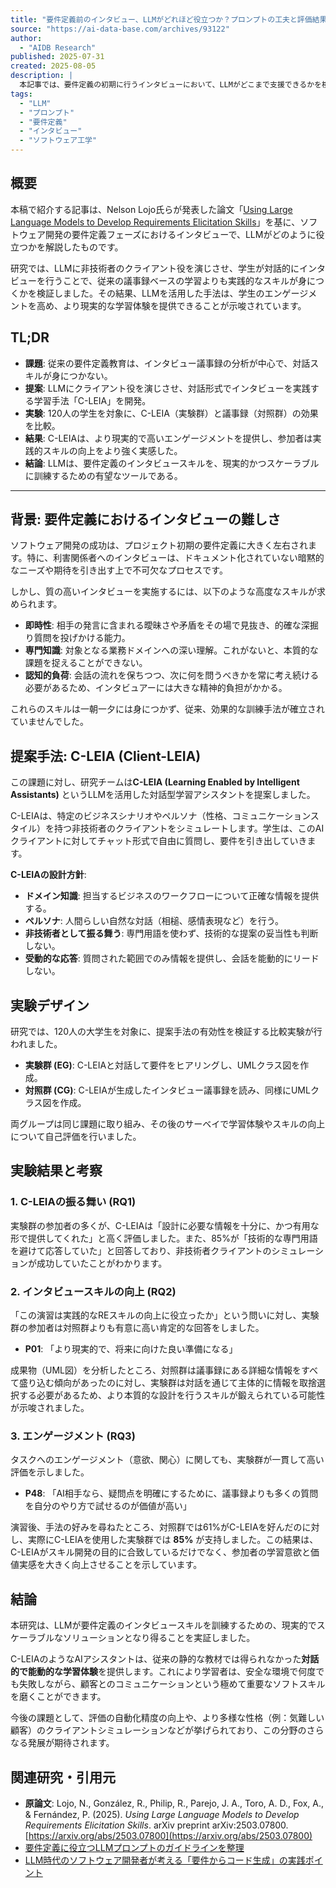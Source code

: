 ```yaml
---
title: "要件定義前のインタビュー、LLMがどれほど役立つか？プロンプトの工夫と評価結果"
source: "https://ai-data-base.com/archives/93122"
author:
  - "AIDB Research"
published: 2025-07-31
created: 2025-08-05
description: |
  本記事では、要件定義の初期に行うインタビューにおいて、LLMがどこまで支援できるかを検証した研究を紹介します。面接相手の発言を受けて、適切なフォローアップ質問を生成する能力に焦点を当て、プロンプト設計やミスの回避といった観点から分析されています。実験にはGPT-4oが用いられ、人間のアナリストとの比較も行われました。LLMを現場で活用したいと考えている方にとって、設計上のヒントとなる内容になっています。
tags:
  - "LLM"
  - "プロンプト"
  - "要件定義"
  - "インタビュー"
  - "ソフトウェア工学"
---
```


## 概要

本稿で紹介する記事は、Nelson Lojo氏らが発表した論文「[Using Large Language Models to Develop Requirements Elicitation Skills](https://arxiv.org/abs/2503.07800)」を基に、ソフトウェア開発の要件定義フェーズにおけるインタビューで、LLMがどのように役立つかを解説したものです。

研究では、LLMに非技術者のクライアント役を演じさせ、学生が対話的にインタビューを行うことで、従来の議事録ベースの学習よりも実践的なスキルが身につくかを検証しました。その結果、LLMを活用した手法は、学生のエンゲージメントを高め、より現実的な学習体験を提供できることが示唆されています。

## TL;DR

* **課題**: 従来の要件定義教育は、インタビュー議事録の分析が中心で、対話スキルが身につかない。
* **提案**: LLMにクライアント役を演じさせ、対話形式でインタビューを実践する学習手法「C-LEIA」を開発。
* **実験**: 120人の学生を対象に、C-LEIA（実験群）と議事録（対照群）の効果を比較。
* **結果**: C-LEIAは、より現実的で高いエンゲージメントを提供し、参加者は実践的スキルの向上をより強く実感した。
* **結論**: LLMは、要件定義のインタビュースキルを、現実的かつスケーラブルに訓練するための有望なツールである。

---

## 背景: 要件定義におけるインタビューの難しさ

ソフトウェア開発の成功は、プロジェクト初期の要件定義に大きく左右されます。特に、利害関係者へのインタビューは、ドキュメント化されていない暗黙的なニーズや期待を引き出す上で不可欠なプロセスです。

しかし、質の高いインタビューを実施するには、以下のような高度なスキルが求められます。

* **即時性**: 相手の発言に含まれる曖昧さや矛盾をその場で見抜き、的確な深掘り質問を投げかける能力。
* **専門知識**: 対象となる業務ドメインへの深い理解。これがないと、本質的な課題を捉えることができない。
* **認知的負荷**: 会話の流れを保ちつつ、次に何を問うべきかを常に考え続ける必要があるため、インタビュアーには大きな精神的負担がかかる。

これらのスキルは一朝一夕には身につかず、従来、効果的な訓練手法が確立されていませんでした。

## 提案手法: C-LEIA (Client-LEIA)

この課題に対し、研究チームは**C-LEIA (Learning Enabled by Intelligent Assistants)** というLLMを活用した対話型学習アシスタントを提案しました。

C-LEIAは、特定のビジネスシナリオやペルソナ（性格、コミュニケーションスタイル）を持つ非技術者のクライアントをシミュレートします。学生は、このAIクライアントに対してチャット形式で自由に質問し、要件を引き出していきます。

**C-LEIAの設計方針**:

* **ドメイン知識**: 担当するビジネスのワークフローについて正確な情報を提供する。
* **ペルソナ**: 人間らしい自然な対話（相槌、感情表現など）を行う。
* **非技術者として振る舞う**: 専門用語を使わず、技術的な提案の妥当性も判断しない。
* **受動的な応答**: 質問された範囲でのみ情報を提供し、会話を能動的にリードしない。

## 実験デザイン

研究では、120人の大学生を対象に、提案手法の有効性を検証する比較実験が行われました。

* **実験群 (EG)**: C-LEIAと対話して要件をヒアリングし、UMLクラス図を作成。
* **対照群 (CG)**: C-LEIAが生成したインタビュー議事録を読み、同様にUMLクラス図を作成。

両グループは同じ課題に取り組み、その後のサーベイで学習体験やスキルの向上について自己評価を行いました。

## 実験結果と考察

### 1. C-LEIAの振る舞い (RQ1)

実験群の参加者の多くが、C-LEIAは「設計に必要な情報を十分に、かつ有用な形で提供してくれた」と高く評価しました。また、85%が「技術的な専門用語を避けて応答していた」と回答しており、非技術者クライアントのシミュレーションが成功していたことがわかります。

### 2. インタビュースキルの向上 (RQ2)

「この演習は実践的なREスキルの向上に役立ったか」という問いに対し、実験群の参加者は対照群よりも有意に高い肯定的な回答をしました。

* **P01**: 「より現実的で、将来に向けた良い準備になる」

成果物（UML図）を分析したところ、対照群は議事録にある詳細な情報をすべて盛り込む傾向があったのに対し、実験群は対話を通じて主体的に情報を取捨選択する必要があるため、より本質的な設計を行うスキルが鍛えられている可能性が示唆されました。

### 3. エンゲージメント (RQ3)

タスクへのエンゲージメント（意欲、関心）に関しても、実験群が一貫して高い評価を示しました。

* **P48**: 「AI相手なら、疑問点を明確にするために、議事録よりも多くの質問を自分のやり方で試せるのが価値が高い」

演習後、手法の好みを尋ねたところ、対照群では61%がC-LEIAを好んだのに対し、実際にC-LEIAを使用した実験群では **85%** が支持しました。この結果は、C-LEIAがスキル開発の目的に合致しているだけでなく、参加者の学習意欲と価値実感を大きく向上させることを示しています。

## 結論

本研究は、LLMが要件定義のインタビュースキルを訓練するための、現実的でスケーラブルなソリューションとなり得ることを実証しました。

C-LEIAのようなAIアシスタントは、従来の静的な教材では得られなかった**対話的で能動的な学習体験**を提供します。これにより学習者は、安全な環境で何度でも失敗しながら、顧客とのコミュニケーションという極めて重要なソフトスキルを磨くことができます。

今後の課題として、評価の自動化精度の向上や、より多様な性格（例：気難しい顧客）のクライアントシミュレーションなどが挙げられており、この分野のさらなる発展が期待されます。

## 関連研究・引用元

* **原論文**: Lojo, N., González, R., Philip, R., Parejo, J. A., Toro, A. D., Fox, A., & Fernández, P. (2025). *Using Large Language Models to Develop Requirements Elicitation Skills*. arXiv preprint arXiv:2503.07800. [https://arxiv.org/abs/2503.07800](https://arxiv.org/abs/2503.07800)
* [要件定義に役立つLLMプロンプトのガイドラインを整理](https://ai-data-base.com/archives/92204)
* [LLM時代のソフトウェア開発者が考える「要件からコード生成」の実践ポイント](https://ai-data-base.com/archives/92435)
